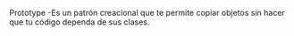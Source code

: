Prototype
-Es un patrón creacional que te permite copiar objetos sin hacer que tu código dependa de sus clases.